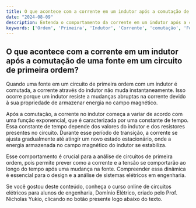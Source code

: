 ```yaml
---
title: O que acontece com a corrente em um indutor após a comutação de uma fonte em um circuito de primeira ordem?
date: "2024-08-09"
description: Entenda o comportamento da corrente em um indutor após a comutação de uma fonte em circuitos de primeira ordem.
keywords: ['Ordem', 'Primeira', 'Indutor', 'Corrente', 'comutação', 'Fonte', 'Constante']
---
```


## O que acontece com a corrente em um indutor após a comutação de uma fonte em um circuito de primeira ordem?

Quando uma fonte em um circuito de primeira ordem com um indutor é comutada, a corrente através do indutor não muda instantaneamente. Isso ocorre porque um indutor resiste a mudanças abruptas na corrente devido à sua propriedade de armazenar energia no campo magnético. 

Após a comutação, a corrente no indutor começa a variar de acordo com uma função exponencial, que é caracterizada por uma constante de tempo. Essa constante de tempo depende dos valores do indutor e dos resistores presentes no circuito. Durante esse período de transição, a corrente se ajusta gradualmente até atingir um novo estado estacionário, onde a energia armazenada no campo magnético do indutor se estabiliza.

Esse comportamento é crucial para a análise de circuitos de primeira ordem, pois permite prever como a corrente e a tensão se comportarão ao longo do tempo após uma mudança na fonte. Compreender essa dinâmica é essencial para o design e a análise de sistemas elétricos em engenharia.

Se você gostou deste conteúdo, conheça o curso online de circuitos elétricos para alunos de engenharia, Domínio Elétrico, criado pelo Prof. Nicholas Yukio, clicando no botão presente logo abaixo do texto.